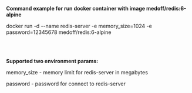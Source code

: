 <b> Command example for run docker container with image medoff/redis:6-alpine </b>

docker run -d --name redis-server -e memory_size=1024 -e password=12345678 medoff/redis:6-alpine

<br></br>

<b> Supported two environment params: </b>

memory_size - memory limit for redis-server in megabytes

password - password for connect to redis-server


